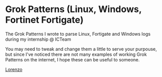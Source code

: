 # Grok Patterns (Linux, Windows, Fortinet Fortigate)
The Grok Patterns I wrote to parse Linux, Fortigate and Windows logs during my internship @ ICTeam

You may need to tweak and change them a little to serve your purpouse, but since I've noticed there are not many examples of working Grok Patterns on the internet, I hope these can be useful to someone.

[Lorenzo](https://www.linkedin.com/in/lorenzomagni97/)
